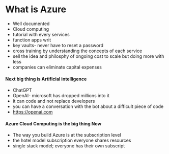 # What is Azure
- Well documented
- Cloud computing
- tutorial with every services
- function apps writ
- key vaults- never have to reset a password
- cross training by understanding the concepts of each service
- sell the idea and philosphy of ongoing cost to scale but doing more with less
- companies can eliminate capital expenses
#### Next big thing is Artificial intelligence 
- ChatGPT 
- OpenAI- microsoft has dropped millions into it
- it can code and not replace developers
- you can have a conversation with the bot about a difficult piece of code
- https://openai.com
#### Azure Cloud Computing is the big thing Now
- The way you build Azure is at the subscription level
- the hotel model subscription everyone shares resources
- single stack model; everyone has their own subscript